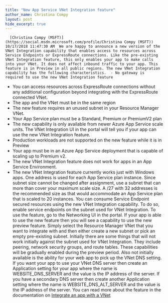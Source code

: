 ```yaml
---
title: "New App Service VNet Integration feature"
author_name: Christina Compy 
layout: post
hide_excerpt: true
---
```

      [Christina Compy (MSFT)](https://social.msdn.microsoft.com/profile/Christina Compy (MSFT))  10/17/2018 11:47:30 AM  We are happy to announce a new version of the VNet Integration capability that enables access to resources across Service Endpoints or ExpressRoute connections. Like the pre-existing VNet Integration feature, this only enables your app to make calls into your VNet. It does not affect inbound traffic to your app. This feature is in Preview in all public regions. The new VNet Integration capability has the following characteristics.  - No gateway is required to use the new VNet Integration feature
 - You can access resources across ExpressRoute connections without any additional configuration beyond integrating with the ExpressRoute connected VNet.
 - The app and the VNet must be in the same region
 - The new feature requires an unused subnet in your Resource Manager VNet.
 - Your App Service plan must be a Standard, Premium or PremiumV2 plan
 - The new capability is only available from newer Azure App Service scale units. The VNet Integration UI in the portal will tell you if your app can use the new VNet Integration feature.
 - Production workloads are not supported on the new feature while it is in Preview
 - Your app must be in an Azure App Service deployment that is capable of scaling up to Premium v2.
 - The new VNet Integration feature does not work for apps in an App Service Environment.
 - The new VNet Integration feature currently works just with Windows apps.
  One address is used for each App Service plan instance. Since subnet size cannot be changed after assignment, use a subnet that can more than cover your maximum scale size. A /27 with 32 addresses is the recommended size as that would accommodate an App Service plan that is scaled to 20 instances. You can consume Service Endpoint secured resources using the new VNet Integration capability. To do so, enable service endpoints on the subnet used for VNet Integration. To use the feature, go to the Networking UI in the portal. If your app is able to use the new feature then you will see a capability to use the new preview feature. Simply select the Resource Manager VNet that you want to integrate with and then either create a new subnet or pick an empty pre-existing subnet. Initially there are some things that will not work initially against the subnet used for VNet Integration. They include peering, network security groups, and route tables. These capabilities will be gradually enabled during the preview period. Also not initially available is the ability for your web app to pick up the VNet DNS setting. If you want your app to use your VNet DNS server then create an Application setting for your app where the name is WEBSITE\_DNS\_SERVER and the value is the IP address of the server. If you have a secondary DNS server then create another Application setting where the name is WEBSITE\_DNS\_ALT\_SERVER and the value is the IP address of the server. You can read more about the feature in the documentation on [Integrate an app with a VNet](https://docs.microsoft.com/en-us/azure/app-service/web-sites-integrate-with-vnet#new-vnet-integration)     